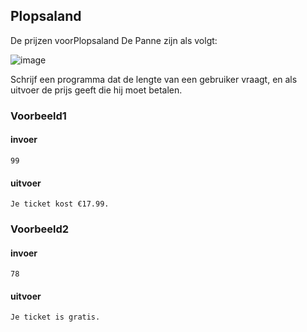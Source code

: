 ## Plopsaland

De prijzen voorPlopsaland De Panne zijn als volgt:

![image](file:///C:/Users/DebelsErica/OneDrive%20-%20ksot/Documenten/GitHub/4_kerst/exercises/2A%20Plopsaland/description/inkom_plopsa.png)

Schrijf een programma dat de lengte van een gebruiker vraagt, en als uitvoer de prijs geeft die hij moet betalen.

### Voorbeeld1

#### invoer

```console?lang=python&prompt=>>>
99
```

#### uitvoer

```console?lang=python&prompt=>>>
Je ticket kost €17.99.
```

### Voorbeeld2

#### invoer

```console?lang=python&prompt=>>>
78
```

#### uitvoer

```console?lang=python&prompt=>>>
Je ticket is gratis.
```
